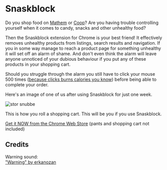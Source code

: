 # Snaskblock

Do you shop food on [Mathem](https://www.mathem.se) or [Coop](https://www.coop.se)? Are you having trouble controlling yourself when it comes to candy, snacks and other unhealthy food?

Then the Snaskblock extension for Chrome is your best friend! It effectively removes unhealthy products from listings, search results and navigation. If you in some way manage to reach a product page for something unhealthy it will set off an alarm of shame. And don't even think the alarm will leave anyone unnoticed of your dubious behaviour if you put any of these products in your shopping cart.

Should you struggle through the alarm you still have to click your mouse 500 times ([because clicks burns calories you know](http://techcrunch.com/2013/03/11/someone-calculated-how-many-calories-a-mouse-click-burns/)) before being able to complete your order.

Here's an image of one of us after using Snaskblock for just one week.

![stor snubbe](https://gimmebar-assets.s3.amazonaws.com/5140908c61b42.gif)

This is how you roll a shopping cart. This will be you if you use Snaskblock.

[Get it NOW from the Chrome Web Store](#) (pants and shopping cart not included)

## Credits

Warning sound:  
["Warning" by erkanozan](https://www.freesound.org/people/erkanozan/sounds/51752/)
